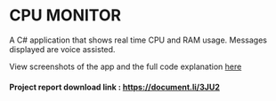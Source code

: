 # CPU MONITOR
A C# application that shows real time CPU and RAM usage.
Messages displayed are voice assisted.

View screenshots of the app and the full code explanation [here](https://drive.google.com/file/d/1vj4XW1ExcnnLuoLga0Ug7WY5q01MqQ0d/view?usp=sharing)


#### Project report download link : https://document.li/3JU2
